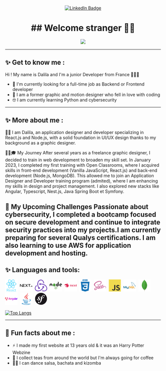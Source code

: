 <!--
**dbslm31/dbslm31** is a ✨ _special_ ✨ repository because its `README.md` (this file) appears on your GitHub profile.

Here are some ideas to get you started:

- 🔭 I’m currently working on ...
- 🌱 I’m currently learning ...
- 👯 I’m looking to collaborate on ...
- 🤔 I’m looking for help with ...
- 💬 Ask me about ...
- 📫 How to reach me: ...
- 😄 Pronouns: ...
- ⚡ Fun fact: ...
-->

<br>
<div id="badges". align="center">
<a href="https://linkedin.com/dalila-benselim">
    <img src="https://img.shields.io/badge/LinkedIn-blue?style=for-the-badge&logo=linkedin&logoColor=white" alt="LinkedIn Badge"/>
  </a>
  </div>
  <div id="txt-intro"  align="center">
<h1>## Welcome stranger 🖖🏽</h1>
</div>


<div id="about-banner" align="center">
<img src="https://i.pinimg.com/originals/aa/12/11/aa12111e7a0d8f69886f6f3adfbf1f0a.gif"/>
</div>

---
## ✨ Get to know me : 

Hi ! My name is Dalila and I'm a junior Developer from France 👩🏽‍💻
- 🔎 I'm currently looking for a full-time job as Backend or Frontend developer 
- 🎨 I am a former graphic and motion designer who fell in love with coding
- 🤓 I am currently learning Python and cybersecurity 

---
## ✨ More about me : 
👋🏽 I am Dalila, an application designer and developer specializing in React.js and Node.js, with a solid foundation in UI/UX design thanks to my background as a graphic designer.

👩🏽🎓 My Journey
After several years as a freelance graphic designer, I decided to train in web development to broaden my skill set. In January 2023, I completed my first training with Open Classrooms, where I acquired skills in front-end development (Vanilla JavaScript, React.js) and back-end development (Node.js, MongoDB). This allowed me to join an Application Designer and Developer training program (admited), where I am enhancing my skills in design and project management. I also explored new stacks like Angular, Typescript, Nest.js, Java Spring Boot et Symfony.

🚀 My Upcoming Challenges
Passionate about cybersecurity, I completed a bootcamp focused on secure development and continue to integrate security practices into my projects.I am currently preparing for several Qualys certifications. I am also learning to use AWS for application development and hosting.
---
## ✨ Languages and tools: 
<div>
  
  <img src="https://github.com/devicons/devicon/blob/master/icons/react/react-original-wordmark.svg" title="React" alt="React" width="40" height="40"/>&nbsp;
  <img src="https://github.com/devicons/devicon/blob/master/icons/nextjs/nextjs-original-wordmark.svg" title="Next" alt="Next" width="40" height="40"/>&nbsp;
  <img src="https://github.com/devicons/devicon/blob/master/icons/redux/redux-original.svg" title="Redux" alt="Redux " width="40" height="40"/>&nbsp;
  <img src="https://github.com/devicons/devicon/blob/master/icons/nodejs/nodejs-original-wordmark.svg" title="NodeJS" alt="NodeJS" width="40" height="40"/>&nbsp;
  <img src="https://github.com/devicons/devicon/blob/master/icons/nestjs/nestjs-original-wordmark.svg" title="NestJS" alt="NestJS" width="40" height="40"/>&nbsp;
  <img src="https://github.com/devicons/devicon/blob/master/icons/css3/css3-plain-wordmark.svg"  title="CSS3" alt="CSS" width="40" height="40"/>&nbsp;
  <img src="https://github.com/devicons/devicon/blob/master/icons/sass/sass-original.svg" title="sass" alt="sass" width="40" height="40"/>&nbsp;
  <img src="https://github.com/devicons/devicon/blob/master/icons/javascript/javascript-original.svg" title="JavaScript" alt="JavaScript" width="40" height="40"/>&nbsp;
  <img src="https://github.com/devicons/devicon/blob/master/icons/mysql/mysql-original-wordmark.svg" title="MySQL"  alt="MySQL" width="40" height="40"/>&nbsp;
    <img src="https://github.com/devicons/devicon/blob/master/icons/mongodb/mongodb-original.svg" title="MongoDB" alt="MongoDB" width="40" height="40"/>&nbsp;
  <img src="https://github.com/devicons/devicon/blob/master/icons/angular/angular-original-wordmark.svg"  title="Angular" alt="Angular" width="40" height="40"/>&nbsp;
  <img src="https://github.com/devicons/devicon/blob/master/icons/java/java-original.svg"  title="Java Spring Boot" alt="Java" width="40" height="40"/>&nbsp;
  <img src="https://github.com/devicons/devicon/blob/master/icons/symfony/symfony-original.svg"  title="Symfony" alt="Symfony" width="40" height="40"/>&nbsp;

</div>

[![Top Langs](https://github-readme-stats.vercel.app/api/top-langs/?username=dbslm31&layout=compact&theme=vision-friendly-dark)](https://github.com/anuraghazra/github-readme-stats)

---
## 🤪 Fun facts about me : 
- ⚡️ I made my first website at 13 years old & it was an Harry Potter Webzine
- 🧋 I collect teas from around the world but I'm always going for coffee
- 💃🏻 I can dance salsa, bachata and kizomba

  
